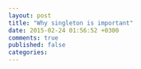 ```yaml
---
layout: post
title: "Why singleton is important"
date: 2015-02-24 01:56:52 +0300
comments: true
published: false
categories: 
---
```

